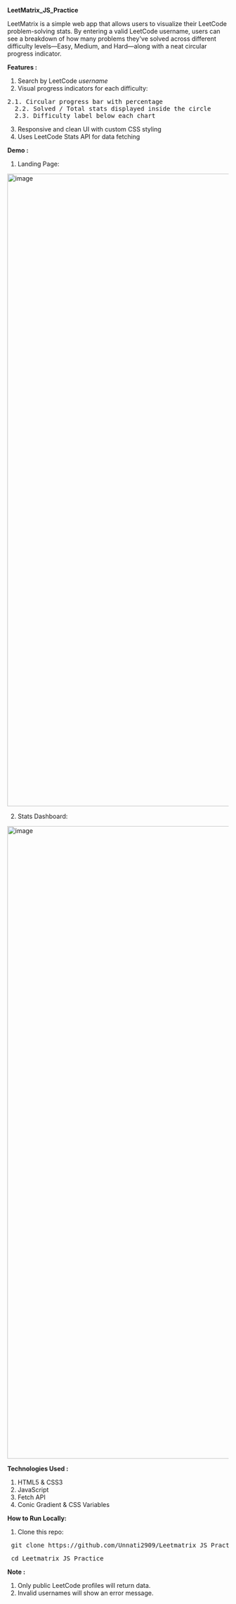 <b> LeetMatrix_JS_Practice </b>

LeetMatrix is a simple web app that allows users to visualize their LeetCode problem-solving stats. By entering a valid LeetCode username, users can see a breakdown of how many problems they've solved across different difficulty levels—Easy, Medium, and Hard—along with a neat circular progress indicator.


<b> Features : </b>
1. Search by LeetCode *username*
2. Visual progress indicators for each difficulty:
<pre>2.1. Circular progress bar with percentage
  2.2. Solved / Total stats displayed inside the circle
  2.3. Difficulty label below each chart </pre>
3. Responsive and clean UI with custom CSS styling
4. Uses LeetCode Stats API for data fetching


<b> Demo : </b>
1. Landing Page:
<img width="1440" alt="image" src="https://github.com/user-attachments/assets/6c043d73-ba90-4cd2-a9a7-42e5fd07b51d" />

2. Stats Dashboard:
<img width="1440" alt="image" src="https://github.com/user-attachments/assets/06f347c9-4992-4eb3-b17f-d15e9667216f" />

<b> Technologies Used : </b>
1. HTML5 & CSS3
2. JavaScript
3. Fetch API
4. Conic Gradient & CSS Variables

<b> How to Run Locally: </b>
1. Clone this repo:
 <pre> git clone https://github.com/Unnati2909/Leetmatrix_JS_Practice.git </pre>
 <pre> cd Leetmatrix_JS_Practice </pre>

<b> Note : </b>
1. Only public LeetCode profiles will return data.
2. Invalid usernames will show an error message.
